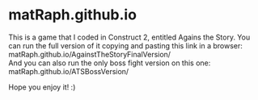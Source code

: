 # matRaph.github.io
This is a game that I coded in Construct 2, entitled Agains the Story.
You can run the full version of it copying and pasting this link in a browser:
matRaph.github.io/AgainstTheStoryFinalVersion/  
   And you can also run the only boss fight version on this one:
matRaph.github.io/ATSBossVersion/

Hope you enjoy it! :)
